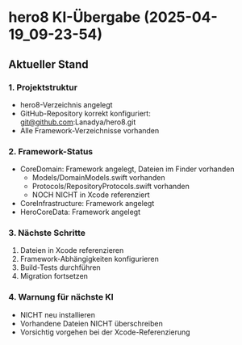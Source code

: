 # hero8 KI-Übergabe (2025-04-19_09-23-54)

## Aktueller Stand

### 1. Projektstruktur
- hero8-Verzeichnis angelegt
- GitHub-Repository korrekt konfiguriert: git@github.com:Lanadya/hero8.git
- Alle Framework-Verzeichnisse vorhanden

### 2. Framework-Status
- CoreDomain: Framework angelegt, Dateien im Finder vorhanden
  - Models/DomainModels.swift vorhanden
  - Protocols/RepositoryProtocols.swift vorhanden
  - NOCH NICHT in Xcode referenziert
- CoreInfrastructure: Framework angelegt
- HeroCoreData: Framework angelegt

### 3. Nächste Schritte
1. Dateien in Xcode referenzieren
2. Framework-Abhängigkeiten konfigurieren
3. Build-Tests durchführen
4. Migration fortsetzen

### 4. Warnung für nächste KI
- NICHT neu installieren
- Vorhandene Dateien NICHT überschreiben
- Vorsichtig vorgehen bei der Xcode-Referenzierung
